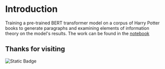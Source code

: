 # Introduction
Training a pre-trained BERT transformer model on a corpus of Harry Potter books to generate paragraphs and examining elements of information theory on the model's results.
The work can be found in the [notebook](https://github.com/NadavElyakim27/Transforms-meet-information-theory/blob/ae3fe9cbaad464e3b7d0e871d776c7fa6518914b/Transforms_meet_information_theory.ipynb) 

## Thanks for visiting
![Static Badge](https://img.shields.io/badge/https%3A%2F%2Fgithub.com%2FNadavElyakim27%2FTransforms_meet_information_theory)
